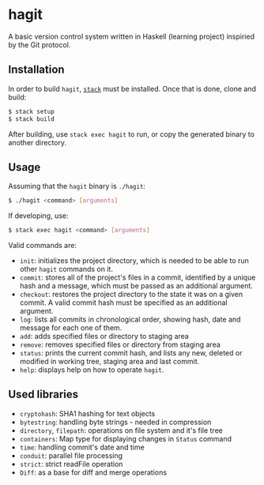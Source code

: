 # hagit

A basic version control system written in Haskell (learning project) inspiried by the Git protocol.

## Installation

In order to build `hagit`, [`stack`](http://docs.haskellstack.org/en/stable/README.html) must be installed.  Once that is done, clone and build:
```bash
$ stack setup
$ stack build
```
After building, use `stack exec hagit` to run, or copy the generated binary to another directory.

## Usage

Assuming that the `hagit` binary is `./hagit`:
```bash
$ ./hagit <command> [arguments]
```

If developing, use:
```bash
$ stack exec hagit <command> [arguments]
```

Valid commands are:

- `init`: initializes the project directory, which is needed to be able to run other `hagit` commands on it.
- `commit`: stores all of the project's files in a commit, identified by a unique hash and a message, which must be passed as an additional argument.
- `checkout`: restores the project directory to the state it was on a given commit.  A valid commit hash must be specified as an additional argument.
- `log`: lists all commits in chronological order, showing hash, date and message for each one of them.
- `add`: adds specified files or directory to staging area
- `remove`: removes specified files or directory from staging area
- `status`: prints the current commit hash, and lists any new, deleted or modified in working tree, staging area and last commit.
- `help`: displays help on how to operate `hagit`.

## Used libraries

- `cryptohash`: SHA1 hashing for text objects
- `bytestring`: handling byte strings - needed in compression
- `directory`, `filepath`: operations on file system and it's file tree
- `containers`: Map type for displaying changes in `Status` command
- `time`: handling commit's date and time
- `conduit`: parallel file processing
- `strict`: strict readFile operation
- `Diff`: as a base for diff and merge operations
